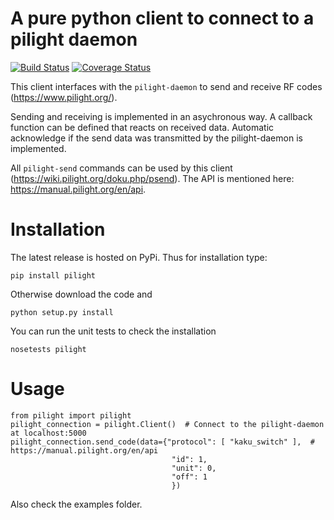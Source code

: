 # A pure python client to connect to a pilight daemon
[![Build Status](https://travis-ci.org/DavidLP/pilight.svg?branch=master)](https://travis-ci.org/DavidLP/pilight)
[![Coverage Status](https://coveralls.io/repos/github/DavidLP/pilight/badge.svg?branch=master)](https://coveralls.io/github/DavidLP/pilight?branch=master)

This client interfaces with the `pilight-daemon` to send and receive RF codes (https://www.pilight.org/).

Sending and receiving is implemented in an asychronous way. A callback function can be defined 
that reacts on received data. Automatic acknowledge if the send data was transmitted by the pilight-daemon
is implemented.

All `pilight-send` commands can be used by this client (https://wiki.pilight.org/doku.php/psend). 
The API is mentioned here: https://manual.pilight.org/en/api.

# Installation

The latest release is hosted on PyPi. Thus for installation type:
```
pip install pilight
```

Otherwise download the code and

```
python setup.py install
```

You can run the unit tests to check the installation

```
nosetests pilight
```

# Usage
```
from pilight import pilight
pilight_connection = pilight.Client()  # Connect to the pilight-daemon at localhost:5000
pilight_connection.send_code(data={"protocol": [ "kaku_switch" ],  #  https://manual.pilight.org/en/api
                                    "id": 1,
                                    "unit": 0,
                                    "off": 1
                                    })
```                         

Also check the examples folder.

